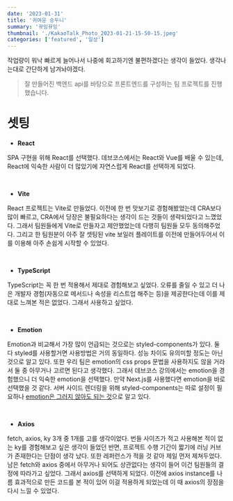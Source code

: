 ```yaml
---
date: '2023-01-31'
title: '귀여운 승두니'
summary: '뀨잉뀨잉'
thumbnail: './KakaoTalk_Photo_2023-01-21-15-50-15.jpeg'
categories: ['featured', '일상']
---
```


작업량이 워낙 빠르게 늘어나서 나중에 회고하기엔 불편하겠다는 생각이 들었다. 생각나는대로 간단하게 남겨놔야겠다.

> 잘 만들어진 백엔드 api를 바탕으로 프론트엔드를 구성하는 팀 프로젝트를 진행했습니다.

# 셋팅
- **React**

SPA 구현을 위해 React를 선택했다. 데브코스에서는 React와 Vue를 배울 수 있는데, React에 익숙한 사람이 더 많았기에 자연스럽게 React를 선택하게 되었다. 

<br />

- **Vite**

React 프로젝트는 Vite로 만들었다. 이전에 한 번 맛보기로 경험해봤었는데 CRA보다 많이 빠르고, CRA에서 당장은 불필요하다는 생각이 드는 것들이 생략되었다고 느꼈었다. 그래서 팀원들에게 Vite로 만들자고 제안했었는데 다행히 팀원들 모두 동의해주었다. 그리고 한 팀원분이 아주 잘 셋팅된 vite 보일러 플레이트를 이전에 만들어두어서 이를 이용해 아주 손쉽게 시작할 수 있었다.

<br />

- **TypeScript**

TypeScript는 꼭 한 번 적용해서 제대로 경험해보고 싶었다. 오류를 줄일 수 있고 더 나은 개발자 경험(자동으로 메서드나 속성을 리스트업 해주는 등)을 제공한다는데 이를 제대로 느껴본 적은 없었다. 그래서 사용하고 싶었다.

<br />

- **Emotion**

Emotion과 비교해서 가장 많이 언급되는 것으로는 styled-components가 있다. 둘 다 styled를 사용할거면 사용방법은 거의 동일하다. 성능 차이도 유의미할 정도는 아닌 것으로 알고 있다. 또한 우리 팀은 emotion의 css props 문법을 사용하지도 않을 거라서 둘 중 아무거나 고르면 된다고 생각했다. 그래서 데브코스 강의에서는 emotion을 경험했으니 더 익숙한 emotion을 선택했다. 만약 Next.js를 사용했다면 emotion을 바로 선택했을 것 같다. 서버 사이드 렌더링을 위해 styled-components는 따로 설정이 필요하나 [emotion은 그러지 않아도 되는 것](https://emotion.sh/docs/ssr#nextjs)으로 알고 있다.

<br />

- **Axios**

fetch, axios, ky 3개 중 1개를 고를 생각이었다. 번들 사이즈가 적고 사용해본 적이 없는 ky를 경험해보고 싶은 생각이 들었던 반면, 프로젝트 수행 기간이 짧기에 러닝 커브가 존재한다는 단점이 생각 났다. 또한 레퍼런스가 적을 것 같아 제일 먼저 제쳐두었다. 남은 fetch와 axios 중에서 아무거나 되어도 상관없다는 생각이 들어 이건 팀원들의 결정에 따라가고 싶었다. 그래서 axios를 선택하게 되었다. 이전에 axios instance를 나름 효과적으로 만든 코드를 본 적이 있어 이걸 적용하게 되었는데 이 때 axios의 장점을 다시 느낄 수 있었다.